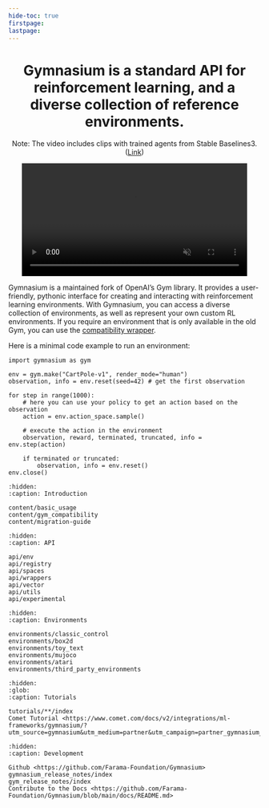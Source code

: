 ```yaml
---
hide-toc: true
firstpage:
lastpage:
---
```


<center>
	<h1>
		Gymnasium is a standard API for reinforcement learning, and a diverse collection of reference environments.
	</h1>
</center>

<center>
	<p>Note: The video includes clips with trained agents from Stable Baselines3. (<a href="https://huggingface.co/sb3">Link</a>)</p>
	<video autoplay loop muted inline width="450" src="_static/videos/environments-demo.mp4" type="video/mp4"></video>
</center>

Gymnasium is a maintained fork of OpenAI’s Gym library. It provides a user-friendly, pythonic interface for creating and interacting with reinforcement learning environments. With Gymnasium, you can access a diverse collection of environments, as well as represent your own custom RL environments. If you require an environment that is only available in the old Gym, you can use the [compatibility wrapper](content/gym_compatibility).

Here is a minimal code example to run an environment:

```{code-block} python
import gymnasium as gym

env = gym.make("CartPole-v1", render_mode="human")
observation, info = env.reset(seed=42) # get the first observation

for step in range(1000):
    # here you can use your policy to get an action based on the observation
	action = env.action_space.sample()

	# execute the action in the environment
	observation, reward, terminated, truncated, info = env.step(action)

	if terminated or truncated:
		observation, info = env.reset()
env.close()
```

```{toctree}
:hidden:
:caption: Introduction

content/basic_usage
content/gym_compatibility
content/migration-guide
```

```{toctree}
:hidden:
:caption: API

api/env
api/registry
api/spaces
api/wrappers
api/vector
api/utils
api/experimental
```

```{toctree}
:hidden:
:caption: Environments

environments/classic_control
environments/box2d
environments/toy_text
environments/mujoco
environments/atari
environments/third_party_environments
```

```{toctree}
:hidden:
:glob:
:caption: Tutorials

tutorials/**/index
Comet Tutorial <https://www.comet.com/docs/v2/integrations/ml-frameworks/gymnasium/?utm_source=gymnasium&utm_medium=partner&utm_campaign=partner_gymnasium_2023&utm_content=docs_gymnasium>
```

```{toctree}
:hidden:
:caption: Development

Github <https://github.com/Farama-Foundation/Gymnasium>
gymnasium_release_notes/index
gym_release_notes/index
Contribute to the Docs <https://github.com/Farama-Foundation/Gymnasium/blob/main/docs/README.md>
```
